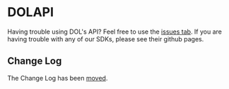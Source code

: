 DOLAPI
======

Having trouble using DOL's API?  Feel free to use the [issues tab](https://github.com/USDepartmentofLabor/DOLAPI/issues).  If you are having trouble with any of our SDKs, please see their github pages.

## Change Log

The Change Log has been [moved](http://usdepartmentoflabor.github.io/DOLAPI/changelog.html).